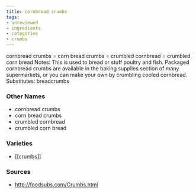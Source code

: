 ```yaml
---
title: cornbread crumbs
tags:
- unreviewed
- ingredients
- categories
- crumbs
---
```

cornbread crumbs = corn bread crumbs = crumbled cornbread = crumbled corn bread Notes: This is used to bread or stuff poultry and fish. Packaged cornbread crumbs are available in the baking supplies section of many supermarkets, or you can make your own by crumbling cooled cornbread. Substitutes: breadcrumbs

### Other Names

* cornbread crumbs
* corn bread crumbs
* crumbled cornbread
* crumbled corn bread

### Varieties

* [[crumbs]]

### Sources
* http://foodsubs.com/Crumbs.html
